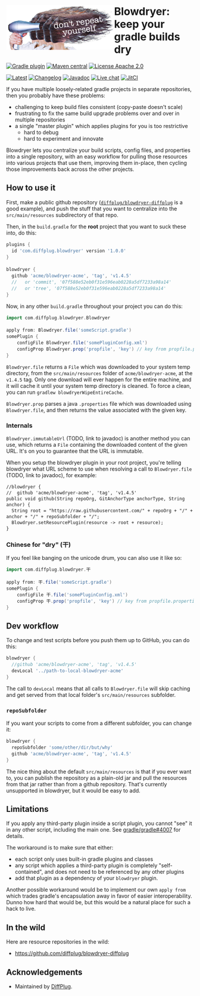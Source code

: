 # <img align="left" src="logo.png"> Blowdryer: keep your gradle builds dry

<!---freshmark shields
output = [
    link(shield('Gradle plugin', 'plugins.gradle.org', 'com.diffplug.blowdryer', 'blue'), 'https://plugins.gradle.org/plugin/com.diffplug.blowdryer'),
    link(shield('Maven central', 'mavencentral', 'com.diffplug:blowdryer', 'blue'), 'https://search.maven.org/search?q=g:com.diffplug%20AND%20a:blowdryer'),
    link(image('License Apache 2.0', 'https://img.shields.io/badge/apache--2.0-blue.svg'), 'https://tldrlegal.com/license/apache-license-2.0-(apache-2.0)'),
    '',
    link(image('Latest', 'https://jitpack.io/v/diffplug/blowdryer.svg'), 'https://jitpack.io/#diffplug/blowdryer'),
    link(shield('Changelog', 'keepachangelog', 'yes', 'brightgreen'), 'CHANGELOG.md'),
    link(shield('Javadoc', 'javadoc', '{{stable}}', 'brightgreen'), 'https://jitpack.io/com/github/diffplug/blowdryer/latest/javadoc/'),
    link(shield('Live chat', 'gitter', 'chat', 'brightgreen'), 'https://gitter.im/diffplug/blowdryer'),
    link(image('JitCI', 'https://jitci.com/gh/diffplug/blowdryer/svg'), 'https://jitci.com/gh/diffplug/blowdryer')
    ].join('\n');
-->
[![Gradle plugin](https://img.shields.io/badge/plugins.gradle.org-com.diffplug.blowdryer-blue.svg)](https://plugins.gradle.org/plugin/com.diffplug.blowdryer)
[![Maven central](https://img.shields.io/badge/mavencentral-com.diffplug%3Ablowdryer-blue.svg)](https://search.maven.org/search?q=g:com.diffplug%20AND%20a:blowdryer)
[![License Apache 2.0](https://img.shields.io/badge/apache--2.0-blue.svg)](https://tldrlegal.com/license/apache-license-2.0-(apache-2.0))

[![Latest](https://jitpack.io/v/diffplug/blowdryer.svg)](https://jitpack.io/#diffplug/blowdryer)
[![Changelog](https://img.shields.io/badge/keepachangelog-yes-brightgreen.svg)](CHANGELOG.md)
[![Javadoc](https://img.shields.io/badge/javadoc-unreleased-brightgreen.svg)](https://jitpack.io/com/github/diffplug/blowdryer/latest/javadoc/)
[![Live chat](https://img.shields.io/badge/gitter-chat-brightgreen.svg)](https://gitter.im/diffplug/blowdryer)
[![JitCI](https://jitci.com/gh/diffplug/blowdryer/svg)](https://jitci.com/gh/diffplug/blowdryer)
<!---freshmark /shields -->

If you have multiple loosely-related gradle projects in separate repositories, then you probably have these problems:

- challenging to keep build files consistent (copy-paste doesn't scale)
- frustrating to fix the same build upgrade problems over and over in multiple repositories
- a single "master plugin" which applies plugins for you is too restrictive
  - hard to debug
  - hard to experiment and innovate

Blowdryer lets you centralize your build scripts, config files, and properties into a single repository, with an easy workflow for pulling those resources into various projects that use them, improving them in-place, then cycling those improvements back across the other projects.

## How to use it

First, make a public github repository ([`diffplug/blowdryer-diffplug`](https://github.com/diffplug/blowdryer-diffplug) is a good example), and push the stuff that you want to centralize into the `src/main/resources` subdirectory of that repo.

Then, in the `build.gradle` for the **root** project that you want to suck these into, do this:

```gradle
plugins {
  id 'com.diffplug.blowdryer' version '1.0.0'
}

blowdryer {
  github 'acme/blowdryer-acme', 'tag', 'v1.4.5'
  //   or 'commit', '07f588e52eb0f31e596eab0228a5df7233a98a14'
  //   or 'tree', '07f588e52eb0f31e596eab0228a5df7233a98a14'
}
```

Now, in any other `build.gradle` throughout your project you can do this:

```gradle
import com.diffplug.blowdryer.Blowdryer

apply from: Blowdryer.file('someScript.gradle')
somePlugin {
    configFile Blowdryer.file('somePluginConfig.xml')
    configProp Blowdryer.prop('propfile', 'key') // key from propfile.properties
}
```

`Blowdryer.file` returns a `File` which was downloaded to your system temp directory, from the `src/main/resources` folder of `acme/blowdryer-acme`, at the `v1.4.5` tag.  Only one download will ever happen for the entire machine, and it will cache it until your system temp directory is cleaned.  To force a clean, you can run `gradlew blowdryerWipeEntireCache`.

`Blowdryer.prop` parses a java `.properties` file which was downloaded using `Blowdryer.file`, and then returns the value associated with the given key.

### Internals

`Blowdryer.immutableUrl` (TODO, link to javadoc) is another method you can use, which returns a `File` containing the downloaded content of the given URL.  It's on you to guarantee that the URL is immutable.

When you setup the blowdryer plugin in your root project, you're telling blowdryer what URL scheme to use when resolving a call to `Blowdryer.file` (TODO, link to javadoc), for example:

```javafea
//blowdryer {
//  github 'acme/blowdryer-acme', 'tag', 'v1.4.5'
public void github(String repoOrg, GitAnchorType anchorType, String anchor) {
  String root = "https://raw.githubusercontent.com/" + repoOrg + "/" + anchor + "/" + repoSubfolder + "/";
  Blowdryer.setResourcePlugin(resource -> root + resource);
}
```

### Chinese for "dry" (干)

If you feel like banging on the unicode drum, you can also use it like so:

```gradle
import com.diffplug.blowdryer.干

apply from: 干.file('someScript.gradle')
somePlugin {
    configFile 干.file('somePluginConfig.xml')
    configProp 干.prop('propfile', 'key') // key from propfile.properties
}
```


## Dev workflow

To change and test scripts before you push them up to GitHub, you can do this:

```gradle
blowdryer {
  //github 'acme/blowdryer-acme', 'tag', 'v1.4.5'
  devLocal '../path-to-local-blowdryer-acme'
}
```

The call to `devLocal` means that all calls to `Blowdryer.file` will skip caching and get served from that local folder's `src/main/resources` subfolder.

### `repoSubfolder`

If you want your scripts to come from a different subfolder, you can change it:

```gradle
blowdryer {
  repoSubfolder 'some/other/dir/but/why'
  github 'acme/blowdryer-acme', 'tag', 'v1.4.5'
}
```

The nice thing about the default `src/main/resources` is that if you ever want to, you can publish the repository as a plain-old jar and pull the resources from that jar rather than from a github repository.  That's currently unsupported in blowdryer, but it would be easy to add.

## Limitations

If you apply any third-party plugin inside a script plugin, you cannot "see" it in any other script, including the main one. See [gradle/gradle#4007](https://github.com/gradle/gradle/issues/4007) for details.

The workaround is to make sure that either:

- each script only uses built-in gradle plugins and classes
- any script which applies a third-party plugin is completely "self-contained", and does not need to be referenced by any other plugins
- add that plugin as a dependency of your `blowdryer` plugin.

Another possible workaround would be to implement our own `apply from` which trades gradle's encapsulation away in favor of easier interoperability.  Dunno how hard that would be, but this would be a natural place for such a hack to live.

## In the wild

Here are resource repositories in the wild:

- https://github.com/diffplug/blowdryer-diffplug

## Acknowledgements

- Maintained by [DiffPlug](https://www.diffplug.com/).
